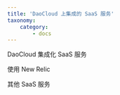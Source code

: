 ```yaml
---
title: 'DaoCloud 上集成的 SaaS 服务'
taxonomy:
    category:
        - docs
---
```


DaoCloud 集成化 SaaS 服务


使用 New Relic



其他 SaaS 服务